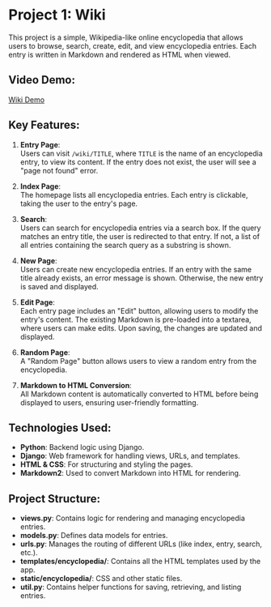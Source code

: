 # Project 1: Wiki 

This project is a simple, Wikipedia-like online encyclopedia that allows users to browse, search, create, edit, and view encyclopedia entries. Each entry is written in Markdown and rendered as HTML when viewed.

## Video Demo:
[Wiki Demo](#)

## Key Features:
1. **Entry Page**:  
   Users can visit `/wiki/TITLE`, where `TITLE` is the name of an encyclopedia entry, to view its content. If the entry does not exist, the user will see a "page not found" error.

2. **Index Page**:  
   The homepage lists all encyclopedia entries. Each entry is clickable, taking the user to the entry's page.

3. **Search**:  
   Users can search for encyclopedia entries via a search box. If the query matches an entry title, the user is redirected to that entry. If not, a list of all entries containing the search query as a substring is shown.

4. **New Page**:  
   Users can create new encyclopedia entries. If an entry with the same title already exists, an error message is shown. Otherwise, the new entry is saved and displayed.

5. **Edit Page**:  
   Each entry page includes an "Edit" button, allowing users to modify the entry's content. The existing Markdown is pre-loaded into a textarea, where users can make edits. Upon saving, the changes are updated and displayed.

6. **Random Page**:  
   A "Random Page" button allows users to view a random entry from the encyclopedia.

7. **Markdown to HTML Conversion**:  
   All Markdown content is automatically converted to HTML before being displayed to users, ensuring user-friendly formatting.

## Technologies Used:
- **Python**: Backend logic using Django.
- **Django**: Web framework for handling views, URLs, and templates.
- **HTML & CSS**: For structuring and styling the pages.
- **Markdown2**: Used to convert Markdown into HTML for rendering.

## Project Structure:
- **views.py**: Contains logic for rendering and managing encyclopedia entries.
- **models.py**: Defines data models for entries.
- **urls.py**: Manages the routing of different URLs (like index, entry, search, etc.).
- **templates/encyclopedia/**: Contains all the HTML templates used by the app.
- **static/encyclopedia/**: CSS and other static files.
- **util.py**: Contains helper functions for saving, retrieving, and listing entries.
